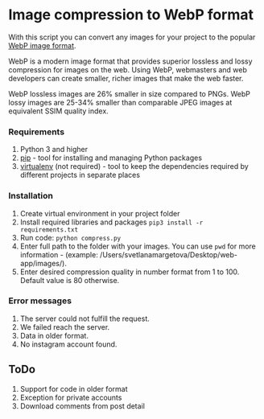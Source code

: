 # Image compression to WebP format

With this script you can convert any images for your project to the popular [WebP image format](https://developers.google.com/speed/webp).

WebP is a modern image format that provides superior lossless and lossy compression for images on the web. Using WebP, webmasters and web developers can create smaller, richer images that make the web faster.

WebP lossless images are 26% smaller in size compared to PNGs. WebP lossy images are 25-34% smaller than comparable JPEG images at equivalent SSIM quality index.


### Requirements
1. Python 3 and higher
2. [pip](https://pypi.python.org/pypi/pip/1.0.2) - tool for installing and managing Python packages
3. [virtualenv](http://docs.python-guide.org/en/latest/dev/virtualenvs/) (not required) - tool to keep the dependencies required by different projects in separate places
 
### Installation
1. Create virtual environment in your project folder
2. Install required libraries and packages
   <code>pip3 install -r requirements.txt</code>
3. Run code:
   <code>python compress.py</code>
4. Enter full path to the folder with your images. You can use `pwd` for more information - (example: /Users/svetlanamargetova/Desktop/web-app/images/).
5. Enter desired compression quality in number format from 1 to 100. Default value is 80 otherwise.

### Error messages
1. The server could not fulfill the request. 
2. We failed reach the server.
3. Data in older format.
4. No instagram account found.

## ToDo
1. Support for code in older format 
2. Exception for private accounts
3. Download comments from post detail
